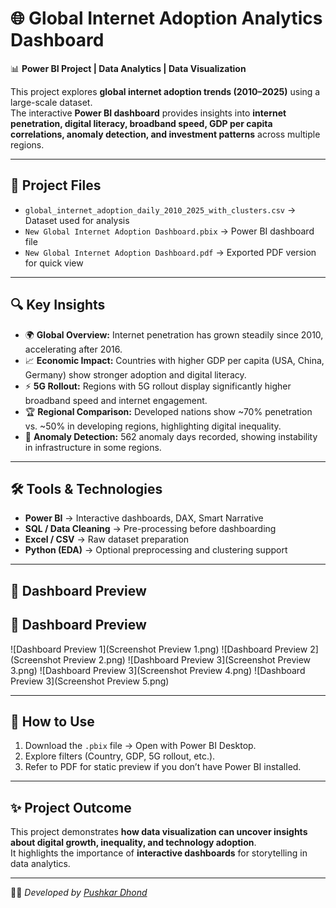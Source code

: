 # 🌐 Global Internet Adoption Analytics Dashboard  

📊 **Power BI Project | Data Analytics | Data Visualization**  

This project explores **global internet adoption trends (2010–2025)** using a large-scale dataset.  
The interactive **Power BI dashboard** provides insights into **internet penetration, digital literacy, broadband speed, GDP per capita correlations, anomaly detection, and investment patterns** across multiple regions.  

---

## 📂 Project Files
- `global_internet_adoption_daily_2010_2025_with_clusters.csv` → Dataset used for analysis  
- `New Global Internet Adoption Dashboard.pbix` → Power BI dashboard file  
- `New Global Internet Adoption Dashboard.pdf` → Exported PDF version for quick view  

---

## 🔍 Key Insights
- 🌍 **Global Overview:** Internet penetration has grown steadily since 2010, accelerating after 2016.  
- 📈 **Economic Impact:** Countries with higher GDP per capita (USA, China, Germany) show stronger adoption and digital literacy.  
- ⚡ **5G Rollout:** Regions with 5G rollout display significantly higher broadband speed and internet engagement.  
- 🏆 **Regional Comparison:** Developed nations show ~70% penetration vs. ~50% in developing regions, highlighting digital inequality.  
- 🚨 **Anomaly Detection:** 562 anomaly days recorded, showing instability in infrastructure in some regions.  

---

## 🛠️ Tools & Technologies
- **Power BI** → Interactive dashboards, DAX, Smart Narrative  
- **SQL / Data Cleaning** → Pre-processing before dashboarding  
- **Excel / CSV** → Raw dataset preparation  
- **Python (EDA)** → Optional preprocessing and clustering support  

---

## 📸 Dashboard Preview
## 📸 Dashboard Preview

![Dashboard Preview 1](Screenshot Preview 1.png)
![Dashboard Preview 2](Screenshot Preview 2.png)
![Dashboard Preview 3](Screenshot Preview 3.png)
![Dashboard Preview 3](Screenshot Preview 4.png)
![Dashboard Preview 3](Screenshot Preview 5.png)


---

## 🚀 How to Use
1. Download the `.pbix` file → Open with Power BI Desktop.  
2. Explore filters (Country, GDP, 5G rollout, etc.).  
3. Refer to PDF for static preview if you don’t have Power BI installed.  

---

## ✨ Project Outcome
This project demonstrates **how data visualization can uncover insights about digital growth, inequality, and technology adoption**.  
It highlights the importance of **interactive dashboards** for storytelling in data analytics.  

---
👨‍💻 *Developed by [Pushkar Dhond](https://www.linkedin.com/in/pushkardhond/)*  

